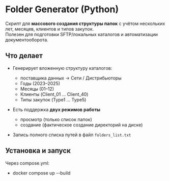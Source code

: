 # Folder Generator (Python)

Скрипт для **массового создания структуры папок** с учётом нескольких лет, месяцев, клиентов и типов закупок.  
Полезен для подготовки SFTP/локальных каталогов и автоматизации документооборота.

## Что делает

- Генерирует вложенную структуру каталогов:
   - поставщика данных -> Сети / Дистрибьюторы
   - Годы (2023–2025)
   - Месяцы (01–12)
   - Клиенты (Client_01 … Client_40)
   - Типы закупок (Type1 … Type5)

- Есть поддержка **двух режимов работы**
   - просмотр (только список папок)
   - создание (фактическое создание директорий на диске)

- Запись полного списка путей в файл `folders_list.txt`

## Установка и запуск

Через compose.yml:
- docker compose up --build
